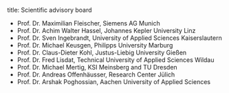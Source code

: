 title: Scientific advisory board

*  Prof. Dr. Maximilian Fleischer, Siemens AG Munich
*  Prof. Dr. Achim Walter Hassel, Johannes Kepler University Linz
*  Prof. Dr. Sven Ingebrandt, University of Applied Sciences Kaiserslautern
*  Prof. Dr. Michael Keusgen, Philipps University Marburg
*  Prof. Dr. Claus-Dieter Kohl, Justus-Liebig University Gießen
*  Prof. Dr. Fred Lisdat, Technical University of Applied Sciences Wildau
*  Prof. Dr. Michael Mertig, KSI Meinsberg and TU Dresden
*  Prof. Dr. Andreas Offenhäusser, Research Center Jülich
*  Prof. Dr. Arshak Poghossian, Aachen University of Applied Sciences